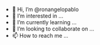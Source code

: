 - 👋 Hi, I’m @ronangelopablo
- 👀 I’m interested in ...
- 🌱 I’m currently learning ...
- 💞️ I’m looking to collaborate on ...
- 📫 How to reach me ...

<!---
ronangelopablo/ronangelopablo is a ✨ special ✨ repository because its `README.md` (this file) appears on your GitHub profile.
You can click the Preview link to take a look at your changes.
--->

